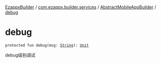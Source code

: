 [EzappxBuilder](../../index.md) / [com.ezappx.builder.services](../index.md) / [AbstractMobileAppBuilder](index.md) / [debug](./debug.md)

# debug

`protected fun debug(msg: `[`String`](https://kotlinlang.org/api/latest/jvm/stdlib/kotlin/-string/index.html)`): `[`Unit`](https://kotlinlang.org/api/latest/jvm/stdlib/kotlin/-unit/index.html)

debug级别调试

